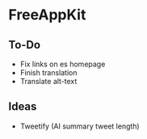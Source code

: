 # FreeAppKit

## To-Do
* Fix links on es homepage
* Finish translation
* Translate alt-text

## Ideas
* Tweetify (AI summary tweet length)